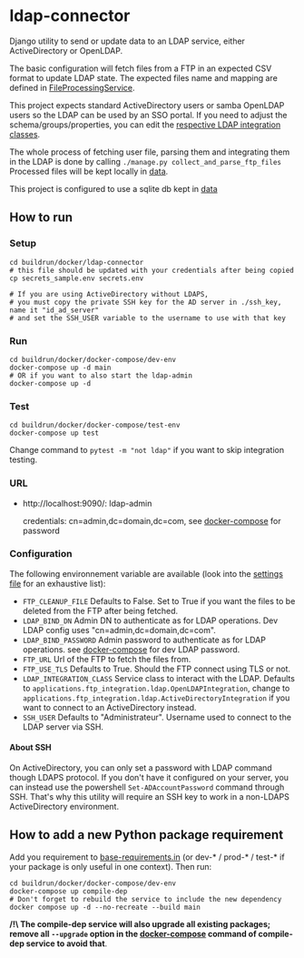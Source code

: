 # ldap-connector
Django utility to send or update data to an LDAP service, either ActiveDirectory or OpenLDAP.

The basic configuration will fetch files from a FTP in an expected CSV format to update LDAP state.
The expected files name and mapping are defined in [FileProcessingService](src/applications/ftp_integration/services.py).

This project expects standard ActiveDirectory users or samba OpenLDAP users so the LDAP can be used by an SSO portal.
If you need to adjust the schema/groups/properties, you can edit the [respective LDAP integration classes](src/applications/ftp_integration/ldap.py).

The whole process of fetching user file, parsing them and integrating them in the LDAP is done by calling `./manage.py collect_and_parse_ftp_files`
Processed files will be kept locally in [data](src/data).

This project is configured to use a sqlite db kept in [data](src/data)

## How to run

### Setup
```shell
cd buildrun/docker/ldap-connector
# this file should be updated with your credentials after being copied
cp secrets_sample.env secrets.env

# If you are using ActiveDirectory without LDAPS, 
# you must copy the private SSH key for the AD server in ./ssh_key, name it "id_ad_server"
# and set the SSH_USER variable to the username to use with that key
```
### Run
```shell
cd buildrun/docker/docker-compose/dev-env
docker-compose up -d main
# OR if you want to also start the ldap-admin
docker-compose up -d
```

### Test
```shell
cd buildrun/docker/docker-compose/test-env
docker-compose up test
```
Change command to `pytest -m "not ldap"` if you want to skip integration testing.

### URL
- http://localhost:9090/: ldap-admin

  credentials: cn=admin,dc=domain,dc=com,
  see [docker-compose](buildrun/docker/docker-compose/dev-env/docker-compose.yml) for password

### Configuration

The following environnement variable are available (look into the [settings file](src/configurations/settings.py) for an exhaustive list):
- `FTP_CLEANUP_FILE` Defaults to False. Set to True if you want the files to be deleted from the FTP after being fetched.
- `LDAP_BIND_DN` Admin DN to authenticate as for LDAP operations. Dev LDAP config uses "cn=admin,dc=domain,dc=com".
- `LDAP_BIND_PASSWORD` Admin password to authenticate as for LDAP operations. see [docker-compose](buildrun/docker/docker-compose/dev-env/docker-compose.yml) for dev LDAP password.
- `FTP_URL` Url of the FTP to fetch the files from.
- `FTP_USE_TLS` Defaults to True. Should the FTP connect using TLS or not.
- `LDAP_INTEGRATION_CLASS` Service class to interact with the LDAP. 
  Defaults to `applications.ftp_integration.ldap.OpenLDAPIntegration`, change to `applications.ftp_integration.ldap.ActiveDirectoryIntegration` if you want to connect to an ActiveDirectory instead.
- `SSH_USER` Defaults to "Administrateur". Username used to connect to the LDAP server via SSH.

#### About SSH
On ActiveDirectory, you can only set a password with LDAP command though LDAPS protocol.
If you don't have it configured on your server, you can instead use the powershell `Set-ADAccountPassword` command through SSH.
That's why this utility will require an SSH key to work in a non-LDAPS ActiveDirectory environment.

## How to add a new Python package requirement

Add you requirement to [base-requirements.in](buildrun/docker/ldap-connector/requirements/base-requirements.in)
(or dev-* / prod-* / test-* if your package is only useful in one context).
Then run:

```shell
cd buildrun/docker/docker-compose/dev-env
docker-compose up compile-dep
# Don't forget to rebuild the service to include the new dependency
docker compose up -d --no-recreate --build main
```

**/!\ The compile-dep service will also upgrade all existing packages;
remove all `--upgrade` option in the [docker-compose](buildrun/docker/docker-compose/dev-env/docker-compose.yml) command of compile-dep service to avoid that**.